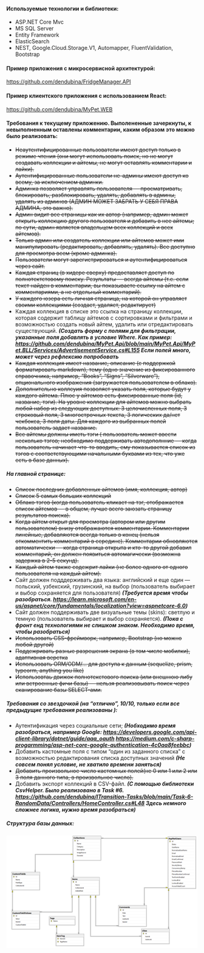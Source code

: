#### Используемые технологии и библиотеки:
- ASP.NET Core Mvc
- MS SQL Server
- Entity Framework
- ElasticSearch
- NEST, Google.Cloud.Storage.V1, Automapper, FluentValidation, Bootstrap

#### Пример приложения с микросервисной архитектурой:
https://github.com/dendubina/FridgeManager.API

#### Пример клиентского приложения с использованием React:
https://github.com/dendubina/MyPet.WEB

#### Требования к текущему приложению. Выполененные зачеркнуты, к невыполненным оставлены комментарии, каким образом это можно было реализовать:

- ~~Неаутентифицированные пользователи имеют доступ только в режиме чтения (они могут использовать поиск, но не могут создавать коллекции и айтемы, не могут оставлять комментарии и лайки).~~
- ~~Аутентифицированные пользователи не-админы имеют доступ ко всему, за исключением админки.~~
- ~~Админка позволяет управлять пользователя — просматривать, блокировать, разблокировать, удалять, добавлять в админы, удалять из админов (АДМИН МОЖЕТ ЗАБРАТЬ У СЕБЯ ПРАВА АДМИНА, это важно).~~
- ~~Админ видит все страницы как их автор (например, админ может открыть коллекцию другого пользователя и добавить в нее айтемы; по сути, админ является владельцем всех коллекций и всех айтемов).~~
- ~~Только админ или создатель коллекции или айтемов может ими манипулировать (редактировать, добавлять, удалять). Все доступно для просмотра всем (кроме админка).~~
- ~~Пользователи могут зарегистрироваться и аутентифицироваться через сайт.~~
- ~~Каждая страниц (в хидере сверху) предоставляет доступ по полнотектстовому поиску. Результаты — всегда айтемы (т.е. если текст найден в комментарии, вы показываете ссылку на айтем с комментариями, а не отдельный комментарий).~~
- ~~У каждого юзера есть личная страница, на которой он управляет своими коллекциями (создает, удаляет, редактирует)~~
- Каждая коллекция в списке это ссылка на страницу коллекции, которая содержит таблицу айтемов с сортировками и фильтрами и возможностью создать новый айтем, удалить или отредактировать существующий. ***(Создать форму с полями для фильтрации, указанные поля добавлять в условие Where. Как пример: https://github.com/dendubina/MyPet.Api/blob/main/MyPet.Api/MyPet.BLL/Services/AdvertisementService.cs#L155 Если полей много, может через рефлексию попробовать***
- ~~Каждая коллекция имеет название, описание (с поддержкой форматировать markdown), тему (одно значение из фиксированного справочника, например, “Books”, “Signs”, “Silverware”), опционального изображения (загружается пользователем в облако).~~
- ~~Дополнительно коллеуия позволяет указать поля, которые будут у каждого айтема. Плюс у айтемов есть фиксированные поля (id, название, тэги). На уровне коллекции для айтемов можно выбрать любой набор из следующих доступных: 3 целочисленных поля, 3 строковый поля, 3 многострочных текста, 3 логических да/нет чекбокса, 3 поля даты. Для каждого из выбранных полей пользователь задает название.~~
- ~~Все айтемы должны иметь тэги ( пользователь может ввести несколько тэгов; необходимо поддерживать автодополнние — когда пользователь начинает что-то вводить, ему показывается список из тэгов с соответствующими начальными буквами из тех, что уже есть в базе данных).~~
##### На главной странице:
- ~~Список последних добавленных айтемов (имя, коллекция, автор)~~
- ~~Список 5 самых больших коллекций~~
- ~~Облако тэгов (когда пользователь кликает на тэг, отображается список айтемов — в общем, лучше всего заюзать страницу результатов поиска).~~
- ~~Когда айтем открыт для просмотра (автором или другим пользователем) внизу отображаются комментарии. Комментарии линейные, добавляются всегда только в конец (нельзя откомментить комментарий в середине). Комментарии обновляются автоматически — когда страница открыта и кто-то другой добавил комментарий, он должен появиться автомагически (возможна задержка в 2-5 секунд).~~
- ~~Каждый айтем также содежрит лайки (не более одного от одного пользователя на каждый айтем).~~
- Сайт должен подддерживать два языка: английский и еще один — польский, узбекский, грузинский, на выбор (пользователь выбирает и выбор сохраняется для пользователя) ***(Требуется время чтобы разобраться. https://learn.microsoft.com/en-us/aspnet/core/fundamentals/localization?view=aspnetcore-6.0)***
- Сайт должен поддерживать две визуальные темы (skins): светлую и темную (пользователь выбирает и выбор сохраняется). ***(Пока с фронт енд технологиями не слишком знаком. Необходимо время, чтобы разобраться)***
- ~~Использовать CSS-фреймворк, например, Bootstrap (но можно любой другой)~~
- ~~Поддежривать разные разрешения экрана (в том числе мобилки), адаптивная верстка~~
- ~~Использовать ORM/ODM/... для доступа к данным (sequelize, prism, typeorm, anything you like)~~
- ~~Использовтаь движок полнотекстового поиска (или внешнюю либу или встроенные фичи базы) — нельзя реализовывать поиск через сканирование базы SELECT-ами.~~
##### Требования со звездочкой (на “отлично”, 10/10, только если все предыдущие требования реализованы ):

- Аутентификация через социальные сети; ***(Нобходимо время разобраться, например Google: https://developers.google.com/api-client-library/dotnet/guide/aaa_oauth https://medium.com/c-sharp-progarmming/asp-net-core-google-authentication-4c0aa8feebbc)***
- Добавить кастомные поля с типом “один из заданного списка” с возможностью редактирования списка доступных значений ***(Не совсем понял условие, не хватило времени заняться)***
- ~~Добавить произвольное число кастомных полей(не 0 или 1 или 2 или 3 поля данного типа, в произвольное число).~~
- Добавить экспорт коллекций в CSV-файл. ***(С помощью библиотеки CsvHelper. Было реализовано в Task #6. https://github.com/dendubina/ITransition-Tasks/blob/main/Task-6-RandomData/Controllers/HomeController.cs#L48 Здесь немного сложнее логика, нужно время разобраться)***

##### Cтруктура базы данных:
![Alt text](/dbimg.png?raw=true "Optional Title")
